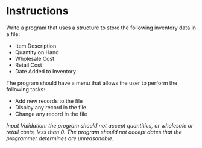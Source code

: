 # Instructions  

Write a program that uses a structure to store the following inventory data in a file:

* Item Description
* Quantity on Hand
* Wholesale Cost
* Retail Cost
* Date Added to Inventory

The program should have a menu that allows the user to perform the following tasks:

* Add new records to the file
* Display any record in the file
* Change any record in the file

_Input Validation: the program should not accept quantities, or wholesale or retail costs, less than 0. The program should not accept dates that the programmer determines are unreasonable._

